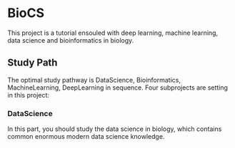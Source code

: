 # BioCS
This project is a tutorial ensouled with deep learning, machine learning, data science and bioinformatics in biology.

## Study Path
The optimal study pathway is DataScience, Bioinformatics, MachineLearning, DeepLearning in sequence.
Four subprojects are setting in this project:
### DataScience
In this part, you should study the data science in biology, which contains common enormous modern data science knowledge. 
